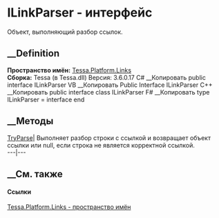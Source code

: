 # ILinkParser - интерфейс
Объект, выполняющий разбор ссылок.
## __Definition
 **Пространство имён:** [Tessa.Platform.Links](N_Tessa_Platform_Links.htm)  
 **Сборка:** Tessa (в Tessa.dll) Версия: 3.6.0.17
C# __Копировать
     public interface ILinkParser
VB __Копировать
     Public Interface ILinkParser
C++ __Копировать
     public interface class ILinkParser
F# __Копировать
     type ILinkParser = interface end
##  __Методы
[TryParse](M_Tessa_Platform_Links_ILinkParser_TryParse.htm)|  Выполняет разбор
строки с ссылкой и возвращает объект ссылки или null, если строка не является
корректной ссылкой.  
---|---  
## __См. также
#### Ссылки
[Tessa.Platform.Links - пространство имён](N_Tessa_Platform_Links.htm)
